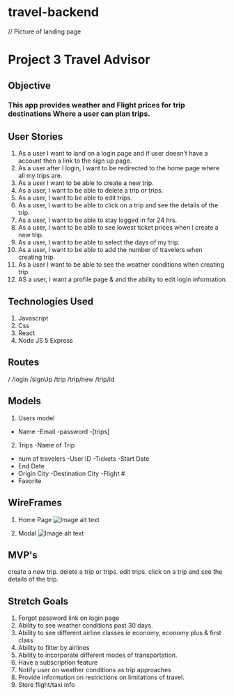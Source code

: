 # travel-backend


// Picture of landing page 
# Project 3 Travel Advisor 

## Objective
### This app provides weather and Flight prices for trip destinations Where a user can plan trips.

## User Stories 

 1. As a user I want to land on a login page and if user doesn't have a account then a link to the sign up page.
 2. As a user after I login, I want to be redirected to the home page where all my trips are.
 3. As a user I want to be able to create a new trip.
 4. As a user, I want to be able to delete a trip or trips.
 5. As a user, I want to be able to edit trips.
 6. As a user, I want to be able to click on a trip and see the details of the trip.
 7. As a user, I want to be able to stay logged in for 24 hrs.
 8. As a user, I want to be able to see lowest ticket prices when I create a new trip.
 9. As a user, I want to be able to select the days of my trip.
 10. As a user, I want to be able to add the number of travelers when creating trip.
 11. As a user I want to be able to see the weather conditions when creating trip.
 12. AS a user, I want a profile page & and the ability to edit login information. 

## Technologies Used 
1. Javascript 
2. Css
3. React 
4. Node JS
5 Express 


## Routes 
/
/login
/signUp
/trip
/trip/new
/trip/id




## Models 

1. Users model 
- Name
-Email
-password
-[trips]

2. Trips 
-Name of Trip 
- num of travelers
-User ID
-Tickets
-Start Date 
- End Date
- Origin City 
-Destination City
-Flight # 
- Favorite 



## WireFrames 

1. Home Page 
![Image alt text](https://tinyurl.com/pro3home)

2. Modal
![Image alt text](https://tinyurl.com/pro3modal)






 ## MVP's
 create a new trip.
 delete a trip or trips.
 edit trips.
click on a trip and see the details of the trip.

## Stretch Goals 
1. Forgot password link on login page 
2. Ability to see weather conditions past 30 days.
3. Ability to see different airline classes ie economy, economy plus & first class
4. Ability to filter by airlines
5. Ability to incorporate different modes of transportation.
6. Have a subscription feature 
7. Notify user on weather conditions as trip approaches
8. Provide information on restrictions on limitations of travel. 
9. Store flight/taxi info 











